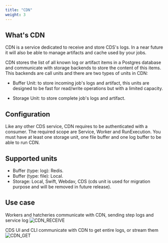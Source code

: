```yaml
---
title: "CDN"
weight: 3
---
```


## What's CDN
CDN is a service dedicated to receive and store CDS's logs. In a near future it will also be able to manage artifacts and cache used by your jobs. 

CDN stores the list of all known log or artifact items in a Postgres database and communicate with storage backends to store the content of this items.
This backends are call units and there are two types of units in CDN:

* Buffer Unit: to store incoming job's logs and artifact, this units are designed to be fast for read/write operations but with a limited capacity.

* Storage Unit: to store complete job's logs and artifact.

## Configuration
Like any other CDS service, CDN requires to be authenticated with a consumer. The required scope are Service, Worker and RunExecution.
You must have at least one storage unit, one file buffer and one log buffer to be able to run CDN.

## Supported units
* Buffer (type: log): Redis.
* Buffer (type: file): Local.
* Storage: Local, Swift, Webdav, CDS (cds unit is used for migration purpose and will be removed in future release).


## Use case

Workers and hatcheries communicate with CDN, sending step logs and service log
![CDN_RECEIVE](/images/cdn_receive.png)

CDS UI and CLI communicate with CDN to get entire logs, or stream them
![CDN_GET](/images/cdn_get.png)
